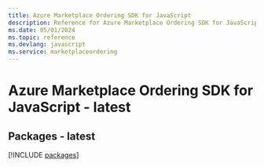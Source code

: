 ```yaml
---
title: Azure Marketplace Ordering SDK for JavaScript
description: Reference for Azure Marketplace Ordering SDK for JavaScript
ms.date: 05/01/2024
ms.topic: reference
ms.devlang: javascript
ms.service: marketplaceordering
---
```

# Azure Marketplace Ordering SDK for JavaScript - latest
## Packages - latest
[!INCLUDE [packages](marketplace-ordering-index.md)]